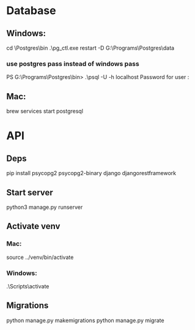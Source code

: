 
# Database

## Windows:
 cd \Postgres\bin
 .\pg_ctl.exe restart -D G:\Programs\Postgres\data

### use postgres pass instead of windows pass
PS G:\Programs\Postgres\bin> .\psql -U <dbuser> -h localhost
Password for user <dbuser>:

 ## Mac:
brew services start postgresql

# API

## Deps

pip install psycopg2 psycopg2-binary django djangorestframework

## Start server

python3 manage.py runserver

## Activate venv

### Mac:
source ../venv/bin/activate

### Windows:
.\Scripts\activate

## Migrations
python manage.py makemigrations
python manage.py migrate
